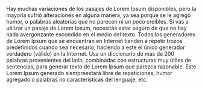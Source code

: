 Hay muchas variaciones de los pasajes de Lorem Ipsum disponibles, pero la mayoría sufrió alteraciones en alguna manera,
ya sea porque se le agregó humor, o palabras aleatorias que no parecen ni un poco creíbles. Si vas a utilizar un pasaje de
Lorem Ipsum, necesitás estar seguro de que no hay nada avergonzante escondido en el medio del texto. Todos los generadores de
Lorem Ipsum que se encuentran en Internet tienden a repetir trozos predefinidos cuando sea necesario, haciendo a este el
único generador verdadero (válido) en la Internet. Usa un diccionario de mas de 200 palabras provenientes del latín,
combinadas con estructuras muy útiles de sentencias, para generar texto de Lorem Ipsum que parezca razonable. Este Lorem Ipsum generado
siempreestará libre de repeticiones, humor agregado o palabras no características del lenguaje, etc.